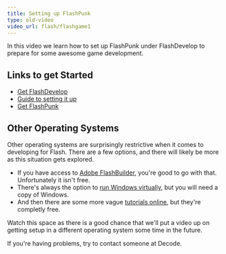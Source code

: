 ```yaml
---
title: Setting up FlashPunk
type: old-video
video_url: flash/flashgame1
---
```

In this video we learn how to set up FlashPunk under FlashDevelop to prepare for some awesome game development.

## Links to get Started

*   [Get FlashDevelop](http://www.flashdevelop.org/)
*   [Guide to setting it up](http://useflashpunk.net/getting-started/setting-up-flashdevelop.html)
*   [Get FlashPunk](http://useflashpunk.net)

## Other Operating Systems

Other operating systems are surprisingly restrictive when it comes to developing for Flash. There are a few options, and there will likely be more as this situation gets explored.

*   If you have access to [Adobe FlashBuilder](http://www.adobe.com/products/flash-builder-family.html), you're good to go with that. Unfortunately it isn't free.
*   There's always the option to [run Windows virtually](http://dev.mothteeth.com/2011/10/how-to-install-flashdevelop-on-osx-with-bridge/), but you will need a copy of Windows.
*   And then there are some more vague [tutorials online](http://www.aaronspjut.com/mind/index.php/2006/07/01/actionscript-3-hello-world-using-eclipse-on-os-x/), but they're completly free.

Watch this space as there is a good chance that we'll put a video up on getting setup in a different operating system some time in the future.

If you're having problems, try to contact someone at Decode.

